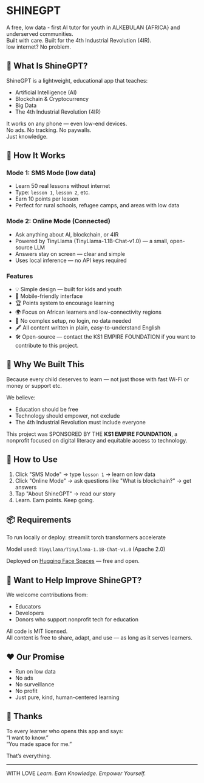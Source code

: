 # SHINEGPT

A free, low data - first AI tutor for youth in ALKEBULAN {AFRICA} and underserved communities.  
Built with care. Built for the 4th Industrial Revolution (4IR).  
low internet? No problem.

## 🌟 What Is ShineGPT?

ShineGPT is a lightweight, educational app that teaches:
- Artificial Intelligence (AI)
- Blockchain & Cryptocurrency
- Big Data
- The 4th Industrial Revolution (4IR)

It works on any phone — even low-end devices.  
No ads. No tracking. No paywalls.  
Just knowledge.

## 🔧 How It Works

### Mode 1: SMS Mode (low data)
- Learn 50 real lessons without internet
- Type: `lesson 1`, `lesson 2`, etc.
- Earn 10 points per lesson
- Perfect for rural schools, refugee camps, and areas with low data

### Mode 2: Online Mode (Connected)
- Ask anything about AI, blockchain, or 4IR
- Powered by TinyLlama (TinyLlama-1.1B-Chat-v1.0) — a small, open-source LLM
- Answers stay on screen — clear and simple
- Uses local inference — no API keys required

### Features
- 💡 Simple design — built for kids and youth
- 📱 Mobile-friendly interface
- 🏆 Points system to encourage learning
- 🌍 Focus on African learners and low-connectivity regions
- 🚫 No complex setup, no login, no data needed
- 🖋️ All content written in plain, easy-to-understand English
- 🛠️ Open-source — contact the KS1 EMPIRE FOUNDATION if you want to contribute to this project.

## 🎯 Why We Built This

Because every child deserves to learn — not just those with fast Wi-Fi or money or support etc.

We believe:
- Education should be free
- Technology should empower, not exclude
- The 4th Industrial Revolution must include everyone

This project was SPONSORED BY THE **KS1 EMPIRE FOUNDATION**, a nonprofit focused on digital literacy and equitable access to technology.

## 🚀 How to Use

1. Click "SMS Mode" → type `lesson 1` → learn on low data
2. Click "Online Mode" → ask questions like "What is blockchain?" → get answers
3. Tap "About ShineGPT" → read our story
4. Learn. Earn points. Keep going.

## 📦 Requirements

To run locally or deploy:
streamlit
torch
transformers
accelerate

Model used: `TinyLlama/TinyLlama-1.1B-Chat-v1.0` (Apache 2.0)

Deployed on [Hugging Face Spaces](https://huggingface.co/spaces) — free and open.

## 🤝 Want to Help Improve ShineGPT?

We welcome contributions from:
- Educators
- Developers
- Donors who support nonprofit tech for education

All code is MIT licensed.  
All content is free to share, adapt, and use — as long as it serves learners.

## ❤️ Our Promise

- Run on low data 
- No ads
- No surveillance
- No profit
- Just pure, kind, human-centered learning

## 🙌 Thanks

To every learner who opens this app and says:  
“I want to know.”  
“You made space for me.”

That’s everything.

---

WITH LOVE 
*Learn. Earn Knowledge. Empower Yourself.*
